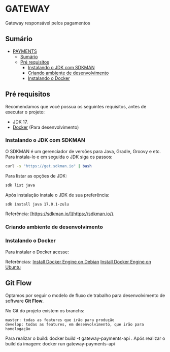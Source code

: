 # GATEWAY

Gateway responsável pelos pagamentos
## Sumário

- [PAYMENTS](#payments)
    - [Sumário](#sumário)
    - [Pré requisitos](#pré-requisitos)
        - [Instalando o JDK com SDKMAN](#instalando-o-jdk-com-sdkman)
        - [Criando ambiente de desenvolvimento](#criando-ambiente-de-desenvolvimento)
        - [Instalando o Docker](#instalando-o-docker)

## Pré requisitos

Recomendamos que você possua os seguintes requisitos, antes de executar o projeto:

- JDK 17.
- [Docker](https://docs.docker.com/engine/install/) (Para desenvolvimento)

### Instalando o JDK com SDKMAN

O SDKMAN é um gerenciador de versões para Java, Gradle, Groovy e etc. Para instala-lo e em seguida o JDK siga os passos:

```bash
curl -s "https://get.sdkman.io" | bash
```

Para listar as opções de JDK:

```bash
sdk list java
```

Após instalação instale o JDK de sua preferência:

```bash
sdk install java 17.0.1-zulu
```

Referência: [https://sdkman.io/](https://sdkman.io/).

### Criando ambiente de desenvolvimento

### Instalando o Docker

Para instalar o Docker acesse:

Referências:
[Install Docker Engine on Debian](https://docs.docker.com/engine/install/debian/)
[Install Docker Engine on Ubuntu](https://docs.docker.com/engine/install/ubuntu/)

## Git Flow

Optamos por seguir o modelo de fluxo de trabalho para desenvolvimento de software **Git Flow**.

No Git do projeto existem os branchs:

```text
master: todas as features que irão para produção
develop: todas as features, em desenvolvimento, que irão para homologação
```

Para realizar o build: docker build -t gateway-payments-api .
Após realizar o build da imagem:  docker run gateway-payments-api
